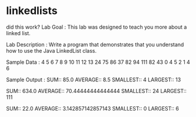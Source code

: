 # linkedlists

did this work?
Lab Goal :  This lab was designed to teach you more about a linked list.


Lab Description :   Write a program that demonstrates that you understand how to use the Java LinkedList class.



Sample Data : 
4 5 6 7 8 9 10 11 12 13
24 75 86 37 82 94 111 82 43
0 4 5 2 1 4 6



Sample Output :
SUM:: 85.0
AVERAGE:: 8.5
SMALLEST:: 4
LARGEST:: 13



SUM:: 634.0
AVERAGE:: 70.44444444444444
SMALLEST:: 24
LARGEST:: 111



SUM:: 22.0
AVERAGE:: 3.142857142857143
SMALLEST:: 0
LARGEST:: 6

